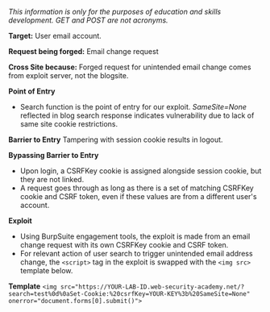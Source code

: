 *This information is only for the purposes of education and skills development. GET and POST are not acronyms.*

**Target:** User email account.

**Request being forged:** Email change request

**Cross Site because:** Forged request for unintended email change comes from exploit server, not the blogsite.

**Point of Entry**
- Search function is the point of entry for our exploit. *SameSite=None* reflected in blog search response indicates vulnerability due to lack of same site cookie restrictions.

**Barrier to Entry**
Tampering with session cookie results in logout.

**Bypassing Barrier to Entry** 
- Upon login, a CSRFKey cookie is assigned alongside session cookie, but they are not linked. 
- A request goes through as long as there is a set of matching CSRFKey cookie and CSRF token, even if these values are from a different user's account.

**Exploit**
- Using BurpSuite engagement tools, the exploit is made from an email change request with its own CSRFKey cookie and CSRF token.
- For relevant action of user search to trigger unintended email address change, the `<script>` tag in the exploit is swapped with the `<img src>` template below.


**Template**
`<img src="https://YOUR-LAB-ID.web-security-academy.net/?search=test%0d%0aSet-Cookie:%20csrfKey=YOUR-KEY%3b%20SameSite=None" onerror="document.forms[0].submit()">`